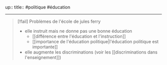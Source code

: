 up::
title::
#politique #éducation 

---


> [!fail] Problèmes de l'école de jules ferry
>  - elle instruit mais ne donne pas une bonne éducation
>      - [[différence entre l'éducation et l'instruction]]
>      - [[importance de l'éducation politique|l'éducation politique est importante]]
>  - elle augmente les discriminations (voir les [[discriminations dans l'enseignement]])

